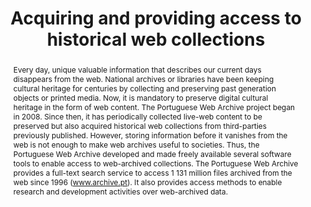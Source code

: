 ---
abstract: Every day, unique valuable information that describes our current days disappears
  from the web. National archives or libraries have been keeping cultural heritage
  for centuries by collecting and preserving past generation objects or printed media.
  Now, it is mandatory to preserve digital cultural heritage in the form of web content.
  The Portuguese Web Archive project began in 2008. Since then, it has periodically
  collected  live-web content to be preserved but also acquired historical web collections
  from third-parties previously published.  However, storing information before it
  vanishes from the web is not enough to make web archives useful to societies. Thus,
  the Portuguese Web Archive developed and made freely available several software
  tools to enable access to web-archived collections. The Portuguese Web Archive provides
  a full-text search service to access 1 131 million files archived from the web since
  1996 (www.archive.pt). It also provides access methods to enable research and development
  activities over web-archived data.
creators:
- Gomes, Daniel
- Cruz, David
- Miranda, João
- Costa, Miguel
- Fontes, Simão
date: null
document_url: https://services.phaidra.univie.ac.at/api/object/o:377375/download
grand_parent: iPRES
institutions: []
keywords:
- web archiving
- digital preservation
- portuguese web archive
- lisbon
landing_page_url: https://phaidra.univie.ac.at/o:377375
language: eng
layout: publication
license: CC BY-SA 2.0 AT
notes_url: null
parent: iPRES 2013
publication_type: paper
size: 272875
slides_url: null
source_name: iPRES
stream_url: null
title: Acquiring and providing access to historical web collections
year: 2013
---